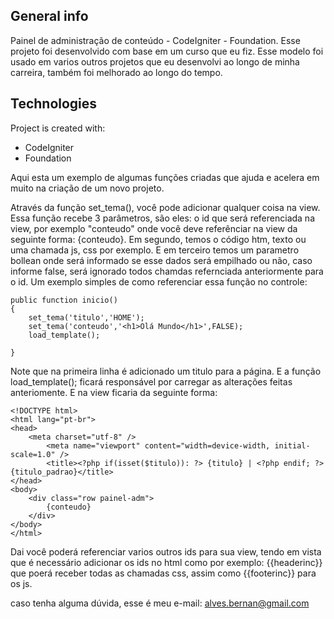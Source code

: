 ## General info

Painel de administração de conteúdo - CodeIgniter - Foundation.
Esse projeto foi desenvolvido com base em um curso que eu fiz. Esse modelo foi usado em varios outros projetos que eu desenvolvi ao longo de minha carreira,
também foi melhorado ao longo do tempo.

## Technologies
Project is created with:
* CodeIgniter 
* Foundation

Aqui esta um exemplo de algumas funções criadas que ajuda e acelera em muito na criação de um novo projeto.

Através da função set_tema(), você pode adicionar qualquer coisa na view.
Essa função recebe 3 parâmetros, são eles: o id que será referenciada na view, por exemplo "conteudo" onde você deve referênciar na view da seguinte forma: {conteudo}.
Em segundo, temos o código htm, texto ou uma chamada js, css por exemplo.
E em terceiro temos um parametro bollean onde será informado se esse dados será empilhado ou não, caso informe false, será ignorado todos chamdas refernciada anteriormente para o id.
Um exemplo simples de como referenciar essa função no controle:
```
public function inicio()
{
	set_tema('titulo','HOME');
	set_tema('conteudo','<h1>Olá Mundo</h1>',FALSE);
	load_template();
		
}
```
  Note que na primeira linha é adicionado um titulo para a página. E a função load_template(); ficará responsável por carregar as alterações feitas anteriomente.
  E na view ficaria da seguinte forma:

```
<!DOCTYPE html>
<html lang="pt-br">
<head>
	<meta charset="utf-8" />
    	<meta name="viewport" content="width=device-width, initial-scale=1.0" />
    	<title><?php if(isset($titulo)): ?> {titulo} | <?php endif; ?> {titulo_padrao}</title>
</head>
<body>
	<div class="row painel-adm">		
		{conteudo}
	</div>
</body>
</html>
```
Dai você poderá referenciar varios outros ids para sua view, tendo em vista que é necessário adicionar os ids no html como por exemplo: {{headerinc}} que poerá receber todas as chamadas css, assim como {{footerinc}} para os js.

caso tenha alguma dúvida, esse é meu e-mail: alves.bernan@gmail.com
